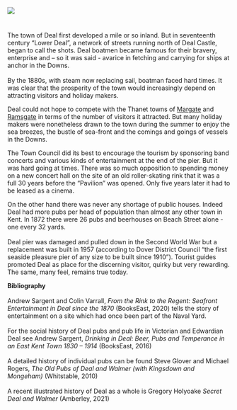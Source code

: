 <a href="https://juncture-digital.org"><img src="https://juncture-digital.org/images/ve-button.png"/></a>
<param author="Andrew Sargent" banner="https://stor.artstor.org/stor/9a5975c8-3fc2-4974-b85a-3c666bcb5ad4" layout="vtl" title="Deal by the sea" ve-config=""/>

#

The town of Deal first developed a mile or so inland. But in seventeenth century “Lower Deal”, a network of streets running north of Deal Castle, began to call the shots. Deal boatmen became famous for their bravery, enterprise and – so it was said - avarice in fetching and carrying for ships at anchor in the Downs.  
<br/>
By the 1880s, with steam now replacing sail, boatman faced hard times. It was clear that the prosperity of the town would increasingly depend on attracting visitors and holiday makers.
<param ve-image-v2 manifest="https://iiif.juncture-digital.org/wc:The_Promenade%2C_Deal%2C_England-LCCN2002696655.jpg/manifest.json">
<param attribution="By kind permission of Andrew Sargent" label="The Deal Band Stand" url="https://stor.artstor.org/stor/f958882b-3914-448a-a35c-fca8e966a0fd" ve-image=""/>

Deal could not hope to compete with the Thanet towns of [Margate](/19c/19c-margate) and [Ramsgate](/19c/19c-ramsgate) in terms of the number of visitors it attracted. But many holiday makers were nonetheless drawn to the town during the summer to enjoy the sea breezes, the bustle of sea-front and the comings and goings of vessels in the Downs.
<param ve-image-v2 manifest="https://iiif.juncture-digital.org/wc:Deal_Pier_%283738276711%29.jpg/manifest.json">

The Town Council did its best to encourage the tourism by sponsoring band concerts and various kinds of entertainment at the end of the pier. But it was hard going at times. There was so much opposition to spending money on a new concert hall on the site of an old roller-skating rink that it was a full 30 years before the “Pavilion” was opened. Only five years later it had to be leased as a cinema.
<param attribution="By kind permission of Andrew Sargent" label="Tourist Guides" url="https://stor.artstor.org/stor/864eb83b-2fc9-44e6-9668-a3a4ec717619" ve-image=""/>

On the other hand there was never any shortage of public houses. Indeed Deal had more pubs per head of population than almost any other town in Kent. In 1872 there were 26 pubs and beerhouses on Beach Street alone - one every 32 yards.
<br/><br/>
Deal pier was damaged and pulled down in the Second World War but a replacement was built in 1957 (according to Dover District Council “the first seaside pleasure pier of any size to be built since 1910”). Tourist guides promoted Deal as place for the discerning visitor, quirky but very rewarding.
<br/>
The same, many feel, remains true today.
<param ve-image-v2 manifest="https://iiif.juncture-digital.org/wc:Pier-of-Deal-03.jpg/manifest.json">

**Bibliography**
<br/><br/>
Andrew Sargent and Colin Varrall, _From the Rink to the Regent: Seafront Entertainment in Deal since the 1870_ (BooksEast, 2020)
tells the story of entertainment on a site which had once been part of the Naval Yard.    
<br/>
For the social history of Deal pubs and pub life in Victorian and Edwardian Deal see Andrew Sargent, _Drinking in Deal: Beer, Pubs and Temperance in an East Kent Town 1830 – 1914_ (BooksEast, 2016)     
<br/>
A detailed history of individual pubs can be found Steve Glover and Michael Rogers, _The Old Pubs of Deal and Walmer (with Kingsdown and Mongeham)_ (Whitstable, 2010)  
<br/>
A recent illustrated history of Deal as a whole is Gregory Holyoake _Secret Deal and Walmer_ (Amberley, 2021)    
<param ve-image-v2 manifest="https://iiif.juncture-digital.org/wc:Deal_Beach_bw_%284945195955%29.jpg/manifest.json">
 
